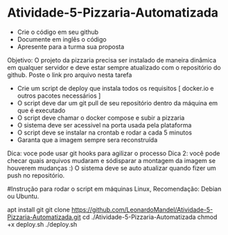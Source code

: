 # Atividade-5-Pizzaria-Automatizada

- Crie o código em seu github
- Documente em inglês o código
- Apresente para a turma sua proposta

Objetivo:
O projeto da pizzaria precisa ser instalado de maneira dinâmica em qualquer servidor e deve estar sempre atualizado com o repositório do github.
Poste o link pro arquivo nesta tarefa

- Crie um script de deploy que instala todos os requisitos [ docker.io e outros pacotes necessários ]
- O script deve dar um git pull de seu repositório dentro da máquina em que é executado
- O script deve chamar o docker compose e subir a pizzaria
- O sistema deve ser acessivel na porta usada pela plataforma
- O script deve se instalar na crontab e rodar a cada 5 minutos
- Garanta que a imagem sempre sera reconstruída 

Dica: voce pode usar git hooks para agilizar o processo
Dica 2: você pode checar quais arquivos mudaram e sódisparar a montagem da imagem se houverem mudanças :) 
O sistema deve se auto atualizar quando fizer um push no repositório.


#Instrução para rodar o script em máquinas Linux, Recomendação: Debian ou Ubuntu.

apt install git
git clone https://github.com/LeonardoMandel/Atividade-5-Pizzaria-Automatizada.git
cd ./Atividade-5-Pizzaria-Automatizada
chmod +x deploy.sh
./deploy.sh

